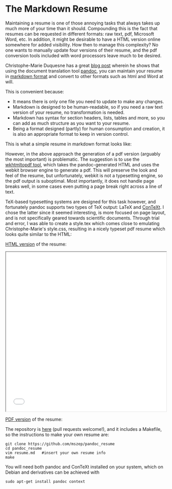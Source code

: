 # The Markdown Resume

Maintaining a resume is one of those annoying tasks that always takes
up much more of your time than it should. Compounding this is the fact
that resumes can be requested in different formats: raw text, pdf,
Microsoft Word, etc. In addition, it might be desirable to have a HTML
version online somewhere for added visibility. How then to manage this
complexity? No one wants to manually update four versions of their
resume, and the pdf conversion tools included with word processors
leave much to be desired.

Christophe-Marie Duquesne has a great [blog post][chmd] wherein he
shows that using the document translation tool [pandoc][pandoc], you
can maintain your resume in [markdown format][markdown] and convert
to other formats such as html and Word at will.

This is convenient because:

 * It means there is only one file you need to update to make any
   changes.
 * Markdown is designed to be human-readable, so if you need a raw text
   version of your resume, no transformation is needed.
 * Markdown has syntax for section headers, lists, tables and more, so
   you can add as much structure as you want to your resume.
 * Being a format designed (partly) for human consumption and creation,
   it is also an appropriate format to keep in version control.

This is what a simple resume in markdown format looks like:

<script src="https://gist.github.com/mszep/d3235240cc6653d6eeaa.js"></script>

However, in the above approach the generation of a pdf version
(arguably the most important) is problematic. The suggestion is to use
the [wkhtmltopdf tool][wkhtmltopdf], which takes the pandoc-generated
HTML and uses the webkit browser engine to generate a pdf. This will
preserve the look and feel of the resume, but unfortunately, webkit is
not a typesetting engine, so the pdf output is suboptimal. Most
importantly, it does not handle page breaks well, in some cases even
putting a page break right across a line of text.

TeX-based typesetting systems are designed for this task however, and
fortunately pandoc supports two types of TeX output: LaTeX and
[ConTeXt][context]. I chose the latter since it seemed interesting, is
more focused on page layout, and is not specifically geared towards
scientific documents. Through trial and error, I was able to create a
style.tex which comes close to emulating Christophe-Marie's style.css,
resulting in a nicely typeset pdf resume which looks quite similar to
the HTML:

[HTML version](resume.html) of the resume:

<iframe src="resume.html" width=100% height=500px></iframe>

[PDF version](resume.pdf) of the resume:

<object data="resume.pdf" type="application/pdf" width=100% height=500px></object>

The repository is [here][repo] (pull requests welcome!), and it includes
a Makefile, so the instructions to make your own resume are:

    git clone https://github.com/mszep/pandoc_resume
    cd pandoc_resume
    vim resume.md   #insert your own resume info
    make

You will need both pandoc and ConTeXt installed on your system, which
on Debian and derivatives can be achieved with

    sudo apt-get install pandoc context

[chmd]: http://blog.chmd.fr/editing-a-cv-in-markdown-with-pandoc.html
[pandoc]: http://johnmacfarlane.net/pandoc/
[markdown]: http://daringfireball.net/projects/markdown/syntax
[wkhtmltopdf]: http://wkhtmltopdf.org/
[context]: http://wiki.contextgarden.net/
[repo]: https://github.com/mszep/pandoc_resume

